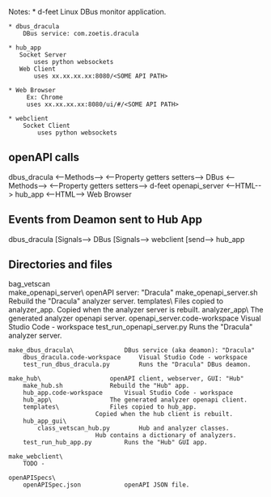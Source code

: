 
Notes:
    * d-feet
        Linux DBus monitor application.
    
    * dbus_dracula
        DBus service: com.zoetis.dracula
    
    * hub_app
       Socket Server
           uses python websockets
       Web Client
           uses xx.xx.xx.xx:8080/<SOME API PATH>

    * Web Browser
         Ex: Chrome
         uses xx.xx.xx.xx:8080/ui/#/<SOME API PATH>
         
    * webclient
        Socket Client
            uses python websockets
            
## openAPI calls
dbus_dracula
  <--Methods-->
  <--Property getters setters-->
    DBus
      <--Methods-->
      <--Property getters setters-->
        d-feet
        openapi_server
          <--HTML-->
            hub_app
          <--HTML-->
            Web Browser

## Events from Deamon sent to Hub App
dbus_dracula
  [Signals-->
    DBus
      [Signals-->
        webclient
          [send-->
            hub_app

## Directories and files
bag_vetscan\
    make_openapi_server\			openAPI server: "Dracula"
        make_openapi_server.sh		Rebuild the "Dracula" analyzer server.
        templates\				Files copied to analyzer_app.
        					Copied when the analyzer server is rebuilt.
        analyzer_app\				The generated analyzer openapi server.
        openapi_server.code-workspace	Visual Studio Code - workspace
        test_run_openapi_server.py		Runs the "Dracula" analyzer server.
        
    make_dbus_dracula\				DBus service (aka deamon): "Dracula"
        dbus_dracula.code-workspace		Visual Studio Code - workspace
        test_run_dbus_dracula.py		Runs the "Dracula" DBus deamon.
        
    make_hub\					openAPI client, webserver, GUI: "Hub"
        make_hub.sh				Rebuild the "Hub" app.
        hub_app.code-workspace		Visual Studio Code - workspace
        hub_app\				The generated analyzer openapi client.
        templates\				Files copied to hub_app.
        					Copied when the hub client is rebuilt.
        hub_app_gui\				
            class_vetscan_hub.py		Hub and analyzer classes.
        					Hub contains a dictionary of analyzers.
        test_run_hub_app.py			Runs the "Hub" GUI app.
        
    make_webclient\
    	TODO - 
    	
    openAPISpecs\
        openAPISpec.json			openAPI JSON file.
    
    


